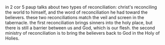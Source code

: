 in 2 cor 5 paup talks about two types of reconciliation: christ's reconciling the
world to himself, and the word of reconciliation he had toward the believers. these
two reconciliations match the veil and screen in the tabernacle. the first reconciliation
brings sinners into the holy place, but there is still a barrier between us and God,
which is our flesh. the second ministry of reconciliation is to bring the believers back to
God in the Holy of Holies.
